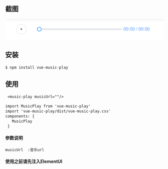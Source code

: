 ## 截图

![1](https://raw.githubusercontent.com/waiter-yu/vue-music-play/master/docs/1.png)

## 安装
```
$ npm install vue-music-play
```
## 使用
```
 <music-play musicUrl=""/>
```
 ```
import MusicPlay from 'vue-music-play'
import 'vue-music-play/dist/vue-music-play.css'
components: {
    MusicPlay
  }
 ```
#### 参数说明
```
musicUrl  :音乐url
```
#### 使用之前请先注入ElementUI